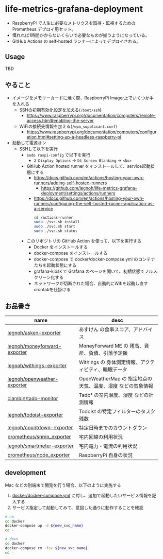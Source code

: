 # life-metrics-grafana-deployment

- RaspberryPi で人生に必要なメトリクスを取得・監視するための Prometheus デプロイ用セット。
- 慣れれば1時間かからないくらいで必要なものが揃うようになっている。
- GitHub Actions の self-hosted ランナーによってデプロイされる。

Usage
----

TBD

やること
----

- イメージをメモリーカードに焼く際、RaspberryPi Imager上でいくつか手を入れる
  - SSHの初期有効化設定を加える(`/boot/ssh`)
    - https://www.raspberrypi.org/documentation/computers/remote-access.html#enabling-the-server
  - WiFiの接続先情報を加える(`/wpa_supplicant.conf`)
    - https://www.raspberrypi.org/documentation/computers/configuration.html#setting-up-a-headless-raspberry-pi
- 起動して電源オン
  - SSHして以下を実行
    - `sudo raspi-config` で以下を実行
      - `2 Display Options` -> `D4 Screen Blanking` -> `<No>`
    - GitHub Action hosted runner をインストールして、service起動状態にする
      - https://docs.github.com/en/actions/hosting-your-own-runners/adding-self-hosted-runners
        - https://github.com/legnoh/life-metrics-grafana-deployment/settings/actions/runners
      - https://docs.github.com/en/actions/hosting-your-own-runners/configuring-the-self-hosted-runner-application-as-a-service
        ```sh
        cd /actions-runner
        sudo ./svc.sh install
        sudo ./svc.sh start
        sudo ./svc.sh status
        ```
    - このリポジトリの GitHub Action を使って、以下を実行する
      - Docker をインストールする
      - docker-compose をインストールする
      - docker-compose で docker/docker-compose.yml のコンテナたちを起動状態にする
      - grafana-kiosk で Grafana のページを開いて、初期状態でフルスクリーン化する
      - ネットワークが切断された場合、自動的にWifiを起動し直すcrontabを仕掛ける

お品書き
----

|name|desc|
|---|---|
| [legnoh/asken-exporter](https://github.com/legnoh/asken-exporter) | あすけん の食事スコア、アドバイス |
| [legnoh/moneyforward-exporter](https://github.com/legnoh/moneyforward-exporter) | MoneyForward ME の 残高、資産、負債、引落予定額 |
| [legnoh/withings-exporter](https://github.com/legnoh/withings-exporter) | Withings の 身体測定情報、アクティビティ、睡眠データ |
| [legnoh/openweather-exporter](https://github.com/legnoh/openweather-exporter) | OpenWeatherMap の 指定地点の天気、温度、湿度 などの気象情報 |
| [clambin/tado-monitor](https://github.com/clambin/tado-exporter) | Tado° の室内温度、湿度 などの計測情報 |
| [legnoh/todoist-exporter](https://github.com/legnoh/todoist-exporter) | Todoist の特定フィルターのタスク残数 |
| [legnoh/countdown-exporter](https://github.com/legnoh/countdown-exporter) | 特定日時までのカウントダウン |
| [prometheus/snmp_exporter](https://github.com/prometheus/snmp_exporter) | 宅内回線の利用状況 |
| [legnoh/smartmeter-exporter](https://github.com/legnoh/smartmeter-exporter) | 宅内電力・電流の利用状況 |
| [prometheus/node_exporter](https://github.com/prometheus/node_exporter) | RaspberryPi 自身の状況 |

development
----

Mac などの別端末で開発を行う場合、以下のように実施する

1. [docker/docker-compose.yml](./docker/docker-compose.yml) に対し、追加で起動したいサービス情報を記入する
1. サービス指定して起動してみて、意図した通りに動作することを確認
  ```sh
  # up
  cd docker
  docker-compose up -d ${new_svc_name}
  cd -

  # down
  cd docker
  docker-compose rm -fsv ${new_svc_name}
  cd -
  ```
